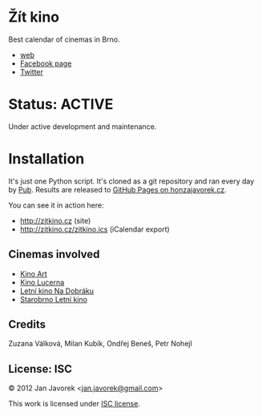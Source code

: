 # Žít kino

Best calendar of cinemas in Brno.

- [web](http://zitkino.cz)
- [Facebook page](https://www.facebook.com/zitkino)
- [Twitter](https://twitter.com/zitkino)

# Status: ACTIVE

Under active development and maintenance.

# Installation

It's just one Python script. It's cloned as a git repository and ran every day by [Pub](https://github.com/honzajavorek/pub). Results are released to [GitHub Pages on honzajavorek.cz](https://github.com/honzajavorek/honzajavorek.cz/tree/gh-pages).

You can see it in action here:

- http://zitkino.cz (site)
- http://zitkino.cz/zitkino.ics (iCalendar export)

## Cinemas involved

- [Kino Art](http://www.kinoartbrno.cz/)
- [Kino Lucerna](http://www.kinolucerna.info/)
- [Letní kino Na Dobráku](http://www.kinonadobraku.cz/)
- [Starobrno Letní kino](http://www.letnikinobrno.cz/)

## Credits

Zuzana Válková, Milan Kubík, Ondřej Beneš, Petr Nohejl

## License: ISC

© 2012 Jan Javorek &lt;<a
href="mailto:jan.javorek&#64;gmail.com">jan.javorek&#64;gmail.com</a>&gt;

This work is licensed under [ISC license](https://en.wikipedia.org/wiki/ISC_license).

